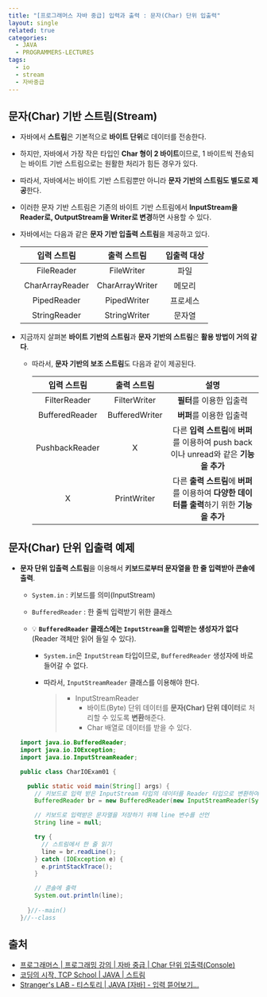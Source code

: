 ```yaml
---
title: "[프로그래머스 자바 중급] 입력과 출력 : 문자(Char) 단위 입출력"
layout: single
related: true
categories:
  - JAVA
  - PROGRAMMERS-LECTURES
tags:
  - io
  - stream
  - 자바중급
---
```


## 문자(Char) 기반 스트림(Stream)
- 자바에서 **스트림**은 기본적으로 **바이트 단위**로 데이터를 전송한다.
- 하지만, 자바에서 가장 작은 타입인 **Char 형이 2 바이트**이므로, 1 바이트씩 전송되는 바이트 기반 스트림으로는 원활한 처리가 힘든 경우가 있다.
- 따라서, 자바에서는 바이트 기반 스트림뿐만 아니라 **문자 기반의 스트림도 별도로 제공**한다.
- 이러한 문자 기반 스트림은 기존의 바이트 기반 스트림에서 **InputStream을 Reader로, OutputStream을 Writer로 변경**하면 사용할 수 있다.

- 자바에서는 다음과 같은 **문자 기반 입출력 스트림**을 제공하고 있다.

  | 입력 스트림 | 출력 스트림 | 입출력 대상 |
  |:----------:|:----------:|:-----------:|
  | FileReader | FileWriter | 파일 |
  | CharArrayReader | CharArrayWriter | 메모리 |
  | PipedReader	| PipedWriter | 프로세스 |
  | StringReader | StringWriter | 문자열 |
  
  
- 지금까지 살펴본 **바이트 기반의 스트림**과 **문자 기반의 스트림**은 **활용 방법이 거의 같다**.
  - 따라서, **문자 기반의 보조 스트림**도 다음과 같이 제공된다.

    | 입력 스트림 | 출력 스트림 | 설명 |
    |:----------:|:----------:|:-----------:|
    | FilterReader | FilterWriter | **필터**를 이용한 입출력 |
    | BufferedReader | BufferedWriter | **버퍼**를 이용한 입출력 |
    | PushbackReader | X | 다른 **입력 스트림**에 **버퍼**를 이용하여 push back이나 unread와 같은 **기능을 추가** |
    | X | PrintWriter | 다른 **출력 스트림**에 **버퍼**를 이용하여 **다양한 데이터를 출력**하기 위한 **기능을 추가** |
  
## 문자(Char) 단위 입출력 예제
- **문자 단위 입출력 스트림**을 이용해서 **키보드로부터 문자열을 한 줄 입력받아 콘솔에 출력**.
  - `System.in` : 키보드를 의미(InputStream)
  - `BufferedReader` : 한 줄씩 입력받기 위한 클래스

  - 💡 **`BufferedReader` 클래스에는 `InputStream`을 입력받는 생성자가 없다**(Reader 객체만 읽어 들일 수 있다).
    - `System.in`은 `InputStream` 타입이므로, `BufferedReader` 생성자에 바로 들어갈 수 없다.
    - 따라서, `InputStreamReader` 클래스를 이용해야 한다.

      >- InputStreamReader
      >    - 바이트(Byte) 단위 데이터를 **문자(Char) 단위 데이터**로 처리할 수 있도록 **변환**해준다.
      >    - Char 배열로 데이터를 받을 수 있다.

  ```java
  import java.io.BufferedReader;
  import java.io.IOException;
  import java.io.InputStreamReader;

  public class CharIOExam01 {

    public static void main(String[] args) {
      // 키보드로 입력 받은 InputStream 타입의 데이터를 Reader 타입으로 변환하여 객체 생성
      BufferedReader br = new BufferedReader(new InputStreamReader(System.in));

      // 키보드로 입력받은 문자열을 저장하기 위해 line 변수를 선언
      String line = null;

      try {
        // 스트림에서 한 줄 읽기
        line = br.readLine();
      } catch (IOException e) {
        e.printStackTrace();
      }

      // 콘솔에 출력
      System.out.println(line);
      
    }//--main()
  }//--class
  ```

## 출처
- [프로그래머스 \| 프로그래밍 강의 \| 자바 중급 \| Char 단위 입출력(Console)](https://programmers.co.kr/learn/courses/9/lessons/319)
- [코딩의 시작, TCP School \| JAVA \| 스트림](https://www.tcpschool.com/java/java_io_stream)
- [Stranger's LAB - 티스토리 \| JAVA [자바] - 입력 뜯어보기...](https://st-lab.tistory.com/41)
